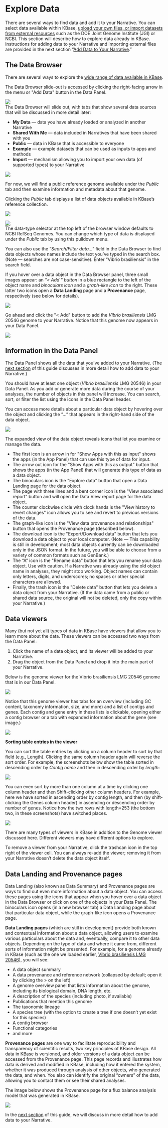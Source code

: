 # Explore Data

There are several ways to find data and add it to your Narrative. You can select data available within KBase, [upload your own files, or import datasets from external resources](add-data-to-your-narrative.md) such as the DOE Joint Genome Institute \(JGI\) or NCBI. This section will describe how to explore data already in KBase. Instructions for adding data to your Narrative and importing external files are provided in the next section “[Add Data to Your Narrative](add-data-to-your-narrative.md).”

## The Data Browser

There are several ways to explore the [wide range of data available in KBase](../../working-with-data-1/).

The Data Browser slide-out is accessed by clicking the right-facing arrow in the menu or "Add Data" button in the Data Panel.

![](../../.gitbook/assets/screen-shot-2017-01-30-at-11.11.52-am.png)  
The Data Browser will slide out, with tabs that show several data sources that will be discussed in more detail later:

* **My Data** — data you have already loaded or analyzed in another Narrative
* **Shared With Me** — data included in Narratives that have been shared with you
* **Public** — data in KBase that is accessible to everyone
* **Example** — example datasets that can be used as inputs to apps and methods
* **Import** — mechanism allowing you to import your own data \(of supported types\) to your Narrative

![](../../.gitbook/assets/screen-shot-2017-01-30-at-11.14.27-am.png)

For now, we will find a public reference genome available under the _Public_ tab and then examine information and metadata about that genome.

Clicking the _Public_ tab displays a list of data objects available in KBase’s reference collection.

![](../../.gitbook/assets/public-tab_data.png)

![](../../.gitbook/assets/data-type-selector.png)  
The data-type selector at the top left of the browser window defaults to NCBI RefSeq Genomes. You can change which type of data is displayed under the _Public_ tab by using this pulldown menu.

You can also use the “_Search/Filter data..."_ field in the Data Browser to find data objects whose names include the text you’ve typed in the search box. \(Note — searches are not case-sensitive\). Enter “Vibrio brasiliensis” in the search field.

If you hover over a data object in the Data Browser panel, three small images appear: an _"&lt; Add " button_ in a blue rectangle to the left of the object name and _binoculars icon_ and a _graph-like icon_ to the right. These latter two icons open a **Data Landing** page and a **Provenance** page, respectively \(see below for details\).

![](../../.gitbook/assets/screen-shot-2015-02-12-at-9.17.28-pm-e1423804700430.png)

Go ahead and click the "&lt; Add" button to add the _Vibrio brasiliensis_ LMG 20546 genome to your Narrative. Notice that this genome now appears in your Data Panel.

[![](../../.gitbook/assets/screen-shot-2017-01-30-at-11.52.34-am.png)](https://kbase.us/wp-content/uploads/2014/12/Screen-Shot-2017-01-30-at-11.52.34-AM.png)

## Information in the Data Panel

The Data Panel shows all the data that you’ve added to your Narrative. \(The [next ](add-data-to-your-narrative.md)[section](add-data-to-your-narrative.md) of this guide discusses in more detail how to add data to your Narrative.\)

You should have at least one object \(_Vibrio brasiliensis_ LMG 20546\) in your Data Panel. As you add or generate more data during the course of your analyses, the number of objects in this panel will increase. You can search, sort, or filter the list using the icons in the Data Panel header.

You can access more details about a particular data object by hovering over the object and clicking the ”...” that appears in the right-hand side of the data object.

![](../../.gitbook/assets/data_dropdownmenuoptions.gif)

The expanded view of the data object reveals icons that let you examine or manage the data.

* The first icon is an arrow in for "Show Apps with this as input" shows the apps \(in the App Panel\) that can use this type of data for input.
* The arrow out icon for the "Show Apps with this as output" button that shows the apps \(in the App Panel\) that will generate this type of data as a data object. 
* The binoculars icon is the "Explore data" button that open a Data Landing page for the data object.
* The page with three lines and a bent corner icon is the "View associated report" button and will open the Data View report page for the data object. 
* The  counter clockwise circle with clock hands is the "View history to revert changes" icon allows you to see and revert to previous versions of the data.
* The graph-like icon is the "View data provenance and relationships" button that opens the Provenance page \(described below\).
* The download icon is the "Export/Download data" button that lets you download a data object to your local computer. \(Note — This capability is still in development; most data objects currently can be downloaded only in the JSON format. In the future, you will be able to choose from a variety of common formats such as GenBank.\)
* The “A” icon is the "Rename data" button that lets you rename your data object. Use with caution. If a Narrative was already using the old object name in analyses, they might stop working. Object names can contain only letters, digits, and underscores; no spaces or other special characters are allowed.
* Finally, the trash icon is the "Delete data" button that lets you delete a data object from your Narrative. \(If the data came from a public or shared data source, the original will not be deleted, only the copy within your Narrative.\)

## Data viewers

Many \(but not yet all\) types of data in KBase have viewers that allow you to learn more about the data. These viewers can be accessed two ways from the Data Panel:

1. Click the name of a data object, and its viewer will be added to your Narrative.
2. Drag the object from the Data Panel and drop it into the main part of your Narrative.

Below is the genome viewer for the Vibrio brasiliensis LMG 20546 genome that is in our Data Panel.

[![](../../.gitbook/assets/screen-shot-2017-01-30-at-12.15.29-pm.png)](https://kbase.us/wp-content/uploads/2014/12/Screen-Shot-2017-01-30-at-12.15.29-PM.png)

Notice that this genome viewer has tabs for an overview \(including GC content, taxonomy information, size, and more\) and a list of contigs and genes. Each contig and gene entry in these lists is clickable, opening either a contig browser or a tab with expanded information about the gene \(see image.\)

![](../../.gitbook/assets/image24.png)

**Sorting table entries in the viewer**

You can sort the table entries by clicking on a column header to sort by that field \(e.g., Length\). Clicking the same column header again will reverse the sort order. For example, the screenshots below show the table sorted in descending order by _Contig name_ and then in descending order by _length_:

![](https://kbase.us/wp-content/uploads/2014/12/Screen-Shot-2015-02-09-at-12.48.36-PM.png)

You can even sort by more than one column at a time by clicking one column header and then Shift-clicking other column headers. For example, here we have sorted in ascending order by contig length, and then \(by shift-clicking the Genes column header\) in ascending or descending order by number of genes. Notice how the two rows with length=253 \(the bottom two, in these screenshots\) have switched places.

![](../../.gitbook/assets/screen-shot-2015-02-09-at-12.49.05-pm-e1423803707173.png)

There are many types of viewers in KBase in addition to the Genome viewer discussed here. Different viewers may have different options to explore.

To remove a viewer from your Narrative, click the trashcan icon in the top right of the viewer cell. You can always re-add the viewer; removing it from your Narrative doesn’t delete the data object itself.

## Data Landing and Provenance pages

Data Landing \(also known as Data Summary\) and Provenance pages are ways to find out even more information about a data object. You can access these pages using the icons that appear when you hover over a data object in the Data Browser or click on one of the objects in your Data Panel. The binoculars icon opens \(in a new browser tab\) a Data Landing page about that particular data object, while the graph-like icon opens a Provenance page.

**Data Landing pages** \(which are still in development\) provide both known and contextual information about a data object, allowing users to examine various particulars about the data and, eventually, compare it to other data objects. Depending on the type of data and where it came from, different sorts of information might be presented. For example, for a genome already in KBase \(such as the one we loaded earlier, [Vibrio brasiliensis LMG 20546](https://narrative.kbase.us#dataview/KBasePublicGenomesV4/kb%7Cg.3791)\), you will see:

* A data object summary
* A data provenance and reference network \(collapsed by default; open it by clicking the &gt; on the left\)
* A genome overview panel that lists information about the genome, including its biological domain, DNA length, etc.
* A description of the species \(including photo, if available\)
* Publications that mention this genome
* The taxonomic lineage
* A species tree \(with the option to create a tree if one doesn’t yet exist for this species\)
* A contig browser
* Functional categories
* and more

**Provenance pages** are one way to facilitate reproducibility and transparency of scientific results, two key principles of KBase design. All data in KBase is versioned, and older versions of a data object can be accessed from the Provenance page. This page records and illustrates how data is derived and modified in KBase, including how it entered the system, whether it was produced through analysis of other objects, who generated the data, and when. You also can identify the original “owners” of the data, allowing you to contact them or see their shared analyses.

The image below shows the Provenance page for a flux balance analysis model that was generated in KBase.

![](../../.gitbook/assets/image13-1024x575.png)

In the [next section](add-data-to-your-narrative.md) of this guide, we will discuss in more detail how to add data to your Narrative.

